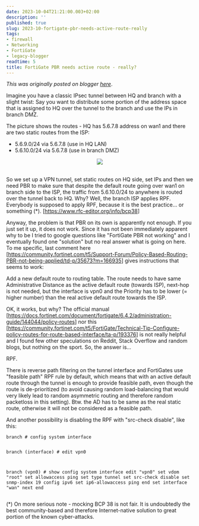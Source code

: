 ```yaml
---
date: 2023-10-04T21:21:00.003+02:00
description: ''
published: true
slug: 2023-10-fortigate-pbr-needs-active-route-really
tags:
- firewall
- Networking
- FortiGate
- legacy-blogger
readtime: 5
title: FortiGate PBR needs active route - really?
---
```


*This was originally posted on blogger [here](https://snarkybrill.blogspot.com/2023/10/fortigate-pbr-needs-active-route-really.html)*.

<p>Imagine you have a classic IPsec tunnel between HQ and branch with a slight twist: Say you want to distribute some portion of the address space that is assigned to HQ over the tunnel to the branch and use the IPs in branch DMZ.</p><p>The picture shows the routes - HQ has 5.6.7.8 address on wan1 and there are two static routes from the ISP:</p><p></p><ul style="text-align: left;"><li>5.6.9.0/24 via 5.6.7.8 (use in HQ LAN)</li><li>5.6.10.0/24 via 5.6.7.8 (use in branch DMZ)</li></ul><p></p><div class="separator" style="clear: both; text-align: center;"><a href="https://blogger.googleusercontent.com/img/b/R29vZ2xl/AVvXsEgazzgIT0l48RHPr0gjigS05ijoIUvtrNkVb1XPzLd8do_F1WYW-xsAfPT6n3PBjEQ2ywiRoy3nR_YPujgekMXmZBSKtlLNEUTosGhA2sH_tzZzTUBQQUFKFwobeUo__mH6-UIvzqFtM-uTANjPVAnLnE_K-lwT4SwChcpR1hPKws6LGy6WbOFpyGEvZg/s582/fortigate-pbr.drawio.png" style="margin-left: 1em; margin-right: 1em;"><img border="0" src="https://blogger.googleusercontent.com/img/b/R29vZ2xl/AVvXsEgazzgIT0l48RHPr0gjigS05ijoIUvtrNkVb1XPzLd8do_F1WYW-xsAfPT6n3PBjEQ2ywiRoy3nR_YPujgekMXmZBSKtlLNEUTosGhA2sH_tzZzTUBQQUFKFwobeUo__mH6-UIvzqFtM-uTANjPVAnLnE_K-lwT4SwChcpR1hPKws6LGy6WbOFpyGEvZg/s16000/fortigate-pbr.drawio.png" /></a></div><br /><p>So we set up a VPN tunnel, set static routes on HQ side, set IPs and then we need PBR to make sure that despite the default route going over wan1 on branch side to the ISP, the traffic from 5.6.10.0/24 to anywhere is routed over the tunnel back to HQ. Why? Well, the branch ISP applies RPF. Everybody is supposed to apply RPF, because it is the best practice... or something (*). [<a href="https://www.rfc-editor.org/info/bcp38">https://www.rfc-editor.org/info/bcp38</a>]</p><p>Anyway, the problem is that PBR on its own is apparently not enough. If you just set it up, it does not work. Since it has not been immediately apparent why to be I tried to google questions like "FortiGate PBR not working" and I eventually found one "solution" but no real answer what is going on here. To me specific, last comment here [<a href="https://community.fortinet.com/t5/Support-Forum/Policy-Based-Routing-PBR-not-being-applied/td-p/35673?m=166935">https://community.fortinet.com/t5/Support-Forum/Policy-Based-Routing-PBR-not-being-applied/td-p/35673?m=166935</a>] gives instructions that seems to work:</p><p>Add a new default route to routing table. The route needs to have same Administrative Distance as the active default route (towards ISP), next-hop is not needed, but the interface is vpn0 and the Priority has to be lower (= higher number) than the real active default route towards the ISP.&nbsp;</p><p>OK, it works, but why? The official manual [<a href="https://docs.fortinet.com/document/fortigate/6.4.2/administration-guide/144044/policy-routes">https://docs.fortinet.com/document/fortigate/6.4.2/administration-guide/144044/policy-routes</a>] nor this [<a href="https://community.fortinet.com/t5/FortiGate/Technical-Tip-Configure-policy-routes-for-route-based-interface/ta-p/193376">https://community.fortinet.com/t5/FortiGate/Technical-Tip-Configure-policy-routes-for-route-based-interface/ta-p/193376</a>] is not really helpful and I found few other speculations on Reddit, Stack Overflow and random blogs, but nothing on the sport. So, the answer is...&nbsp;</p><p>RPF.</p><p>There is reverse path filtering on the tunnel interface and FortiGates use "feasible path" RPF rule by default, which means that with an active default route through the tunnel is enough to provide feasible path, even though the route is de-prioritized (to avoid causing random load-balancing that would very likely lead to random asymmetric routing and therefore random packetloss in this setting). Btw. the AD has to be same as the real static route, otherwise it will not be considered as a feasible path.</p><p>And another possibility is disabling the RPF with "src-check disable", like this:</p><pre><code>branch # config system interface 

branch (interface) # edit vpn0

branch (vpn0) # show
config system interface
    edit "vpn0"
        set vdom "root"
        set allowaccess ping
        set type tunnel
        set src-check disable
        set snmp-index 19
        config ipv6
            set ip6-allowaccess ping
        end
        set interface "wan"
    next
end</code></pre>

<p>
(*) On more serious note - mocking BCP 38 is not fair. It is undoubtedly the best community-based and therefore Internet-native solution to great portion of the known cyber-attacks.</p>